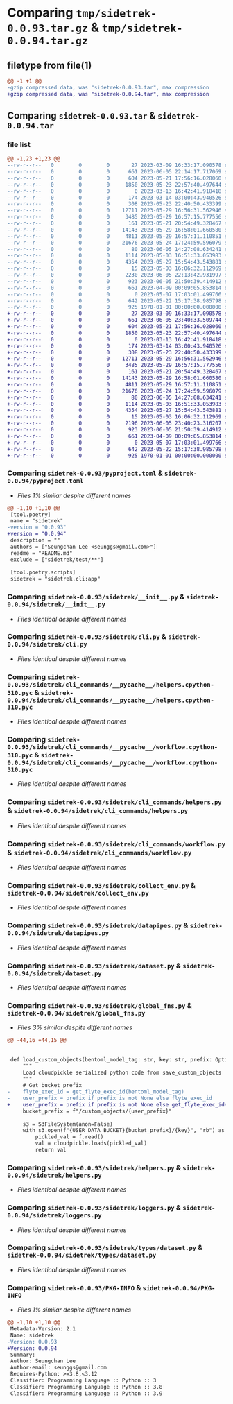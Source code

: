 # Comparing `tmp/sidetrek-0.0.93.tar.gz` & `tmp/sidetrek-0.0.94.tar.gz`

## filetype from file(1)

```diff
@@ -1 +1 @@
-gzip compressed data, was "sidetrek-0.0.93.tar", max compression
+gzip compressed data, was "sidetrek-0.0.94.tar", max compression
```

## Comparing `sidetrek-0.0.93.tar` & `sidetrek-0.0.94.tar`

### file list

```diff
@@ -1,23 +1,23 @@
--rw-r--r--   0        0        0       27 2023-03-09 16:33:17.090578 sidetrek-0.0.93/README.md
--rw-r--r--   0        0        0      661 2023-06-05 22:14:17.717069 sidetrek-0.0.93/pyproject.toml
--rw-r--r--   0        0        0      604 2023-05-21 17:56:16.028060 sidetrek-0.0.93/sidetrek/__init__.py
--rw-r--r--   0        0        0     1850 2023-05-23 22:57:40.497644 sidetrek-0.0.93/sidetrek/cli.py
--rw-r--r--   0        0        0        0 2023-03-13 16:42:41.918418 sidetrek-0.0.93/sidetrek/cli_commands/__init__.py
--rw-r--r--   0        0        0      174 2023-03-14 03:00:43.940526 sidetrek-0.0.93/sidetrek/cli_commands/__pycache__/__init__.cpython-310.pyc
--rw-r--r--   0        0        0      308 2023-05-23 22:40:50.433399 sidetrek-0.0.93/sidetrek/cli_commands/__pycache__/constants.cpython-310.pyc
--rw-r--r--   0        0        0    12711 2023-05-29 16:56:31.562946 sidetrek-0.0.93/sidetrek/cli_commands/__pycache__/helpers.cpython-310.pyc
--rw-r--r--   0        0        0     3485 2023-05-29 16:57:15.777556 sidetrek-0.0.93/sidetrek/cli_commands/__pycache__/workflow.cpython-310.pyc
--rw-r--r--   0        0        0      161 2023-05-21 20:54:49.328467 sidetrek-0.0.93/sidetrek/cli_commands/constants.py
--rw-r--r--   0        0        0    14143 2023-05-29 16:58:01.660580 sidetrek-0.0.93/sidetrek/cli_commands/helpers.py
--rw-r--r--   0        0        0     4811 2023-05-29 16:57:11.110851 sidetrek-0.0.93/sidetrek/cli_commands/workflow.py
--rw-r--r--   0        0        0    21676 2023-05-24 17:24:59.596079 sidetrek-0.0.93/sidetrek/collect_env.py
--rw-r--r--   0        0        0       80 2023-06-05 14:27:08.634241 sidetrek-0.0.93/sidetrek/constants.py
--rw-r--r--   0        0        0     1114 2023-05-03 16:51:33.053983 sidetrek-0.0.93/sidetrek/datapipes.py
--rw-r--r--   0        0        0     4354 2023-05-27 15:54:43.543881 sidetrek-0.0.93/sidetrek/dataset.py
--rw-r--r--   0        0        0       15 2023-05-03 16:06:32.112969 sidetrek-0.0.93/sidetrek/flyte/__init__.py
--rw-r--r--   0        0        0     2230 2023-06-05 22:13:42.931997 sidetrek-0.0.93/sidetrek/global_fns.py
--rw-r--r--   0        0        0      923 2023-06-05 21:50:39.414912 sidetrek-0.0.93/sidetrek/helpers.py
--rw-r--r--   0        0        0      661 2023-04-09 00:09:05.853814 sidetrek-0.0.93/sidetrek/loggers.py
--rw-r--r--   0        0        0        0 2023-05-07 17:03:01.499766 sidetrek-0.0.93/sidetrek/types/__init__.py
--rw-r--r--   0        0        0      642 2023-05-22 15:17:38.985798 sidetrek-0.0.93/sidetrek/types/dataset.py
--rw-r--r--   0        0        0      925 1970-01-01 00:00:00.000000 sidetrek-0.0.93/PKG-INFO
+-rw-r--r--   0        0        0       27 2023-03-09 16:33:17.090578 sidetrek-0.0.94/README.md
+-rw-r--r--   0        0        0      661 2023-06-05 23:40:33.509744 sidetrek-0.0.94/pyproject.toml
+-rw-r--r--   0        0        0      604 2023-05-21 17:56:16.028060 sidetrek-0.0.94/sidetrek/__init__.py
+-rw-r--r--   0        0        0     1850 2023-05-23 22:57:40.497644 sidetrek-0.0.94/sidetrek/cli.py
+-rw-r--r--   0        0        0        0 2023-03-13 16:42:41.918418 sidetrek-0.0.94/sidetrek/cli_commands/__init__.py
+-rw-r--r--   0        0        0      174 2023-03-14 03:00:43.940526 sidetrek-0.0.94/sidetrek/cli_commands/__pycache__/__init__.cpython-310.pyc
+-rw-r--r--   0        0        0      308 2023-05-23 22:40:50.433399 sidetrek-0.0.94/sidetrek/cli_commands/__pycache__/constants.cpython-310.pyc
+-rw-r--r--   0        0        0    12711 2023-05-29 16:56:31.562946 sidetrek-0.0.94/sidetrek/cli_commands/__pycache__/helpers.cpython-310.pyc
+-rw-r--r--   0        0        0     3485 2023-05-29 16:57:15.777556 sidetrek-0.0.94/sidetrek/cli_commands/__pycache__/workflow.cpython-310.pyc
+-rw-r--r--   0        0        0      161 2023-05-21 20:54:49.328467 sidetrek-0.0.94/sidetrek/cli_commands/constants.py
+-rw-r--r--   0        0        0    14143 2023-05-29 16:58:01.660580 sidetrek-0.0.94/sidetrek/cli_commands/helpers.py
+-rw-r--r--   0        0        0     4811 2023-05-29 16:57:11.110851 sidetrek-0.0.94/sidetrek/cli_commands/workflow.py
+-rw-r--r--   0        0        0    21676 2023-05-24 17:24:59.596079 sidetrek-0.0.94/sidetrek/collect_env.py
+-rw-r--r--   0        0        0       80 2023-06-05 14:27:08.634241 sidetrek-0.0.94/sidetrek/constants.py
+-rw-r--r--   0        0        0     1114 2023-05-03 16:51:33.053983 sidetrek-0.0.94/sidetrek/datapipes.py
+-rw-r--r--   0        0        0     4354 2023-05-27 15:54:43.543881 sidetrek-0.0.94/sidetrek/dataset.py
+-rw-r--r--   0        0        0       15 2023-05-03 16:06:32.112969 sidetrek-0.0.94/sidetrek/flyte/__init__.py
+-rw-r--r--   0        0        0     2196 2023-06-05 23:40:23.316207 sidetrek-0.0.94/sidetrek/global_fns.py
+-rw-r--r--   0        0        0      923 2023-06-05 21:50:39.414912 sidetrek-0.0.94/sidetrek/helpers.py
+-rw-r--r--   0        0        0      661 2023-04-09 00:09:05.853814 sidetrek-0.0.94/sidetrek/loggers.py
+-rw-r--r--   0        0        0        0 2023-05-07 17:03:01.499766 sidetrek-0.0.94/sidetrek/types/__init__.py
+-rw-r--r--   0        0        0      642 2023-05-22 15:17:38.985798 sidetrek-0.0.94/sidetrek/types/dataset.py
+-rw-r--r--   0        0        0      925 1970-01-01 00:00:00.000000 sidetrek-0.0.94/PKG-INFO
```

### Comparing `sidetrek-0.0.93/pyproject.toml` & `sidetrek-0.0.94/pyproject.toml`

 * *Files 1% similar despite different names*

```diff
@@ -1,10 +1,10 @@
 [tool.poetry]
 name = "sidetrek"
-version = "0.0.93"
+version = "0.0.94"
 description = ""
 authors = ["Seungchan Lee <seunggs@gmail.com>"]
 readme = "README.md"
 exclude = ["sidetrek/test/**"]
 
 [tool.poetry.scripts]
 sidetrek = "sidetrek.cli:app"
```

### Comparing `sidetrek-0.0.93/sidetrek/__init__.py` & `sidetrek-0.0.94/sidetrek/__init__.py`

 * *Files identical despite different names*

### Comparing `sidetrek-0.0.93/sidetrek/cli.py` & `sidetrek-0.0.94/sidetrek/cli.py`

 * *Files identical despite different names*

### Comparing `sidetrek-0.0.93/sidetrek/cli_commands/__pycache__/helpers.cpython-310.pyc` & `sidetrek-0.0.94/sidetrek/cli_commands/__pycache__/helpers.cpython-310.pyc`

 * *Files identical despite different names*

### Comparing `sidetrek-0.0.93/sidetrek/cli_commands/__pycache__/workflow.cpython-310.pyc` & `sidetrek-0.0.94/sidetrek/cli_commands/__pycache__/workflow.cpython-310.pyc`

 * *Files identical despite different names*

### Comparing `sidetrek-0.0.93/sidetrek/cli_commands/helpers.py` & `sidetrek-0.0.94/sidetrek/cli_commands/helpers.py`

 * *Files identical despite different names*

### Comparing `sidetrek-0.0.93/sidetrek/cli_commands/workflow.py` & `sidetrek-0.0.94/sidetrek/cli_commands/workflow.py`

 * *Files identical despite different names*

### Comparing `sidetrek-0.0.93/sidetrek/collect_env.py` & `sidetrek-0.0.94/sidetrek/collect_env.py`

 * *Files identical despite different names*

### Comparing `sidetrek-0.0.93/sidetrek/datapipes.py` & `sidetrek-0.0.94/sidetrek/datapipes.py`

 * *Files identical despite different names*

### Comparing `sidetrek-0.0.93/sidetrek/dataset.py` & `sidetrek-0.0.94/sidetrek/dataset.py`

 * *Files identical despite different names*

### Comparing `sidetrek-0.0.93/sidetrek/global_fns.py` & `sidetrek-0.0.94/sidetrek/global_fns.py`

 * *Files 3% similar despite different names*

```diff
@@ -44,16 +44,15 @@
 
 
 def load_custom_objects(bentoml_model_tag: str, key: str, prefix: Optional[str]) -> Dict[str, Any]:
     """
     Load cloudpickle serialized python code from save_custom_objects
     """
     # Get bucket prefix
-    flyte_exec_id = get_flyte_exec_id(bentoml_model_tag)
-    user_prefix = prefix if prefix is not None else flyte_exec_id
+    user_prefix = prefix if prefix is not None else get_flyte_exec_id(bentoml_model_tag)
     bucket_prefix = f"/custom_objects/{user_prefix}"
 
     s3 = S3FileSystem(anon=False)
     with s3.open(f"{USER_DATA_BUCKET}{bucket_prefix}/{key}", "rb") as f:
         pickled_val = f.read()
         val = cloudpickle.loads(pickled_val)
         return val
```

### Comparing `sidetrek-0.0.93/sidetrek/helpers.py` & `sidetrek-0.0.94/sidetrek/helpers.py`

 * *Files identical despite different names*

### Comparing `sidetrek-0.0.93/sidetrek/loggers.py` & `sidetrek-0.0.94/sidetrek/loggers.py`

 * *Files identical despite different names*

### Comparing `sidetrek-0.0.93/sidetrek/types/dataset.py` & `sidetrek-0.0.94/sidetrek/types/dataset.py`

 * *Files identical despite different names*

### Comparing `sidetrek-0.0.93/PKG-INFO` & `sidetrek-0.0.94/PKG-INFO`

 * *Files 1% similar despite different names*

```diff
@@ -1,10 +1,10 @@
 Metadata-Version: 2.1
 Name: sidetrek
-Version: 0.0.93
+Version: 0.0.94
 Summary: 
 Author: Seungchan Lee
 Author-email: seunggs@gmail.com
 Requires-Python: >=3.8,<3.12
 Classifier: Programming Language :: Python :: 3
 Classifier: Programming Language :: Python :: 3.8
 Classifier: Programming Language :: Python :: 3.9
```


